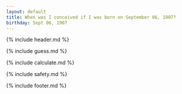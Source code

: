 ```yaml
---
layout: default
title: When was I conceived if I was born on September 06, 1907?
birthday: Sept 06, 1907
---
```


{% include header.md %}

{% include guess.md %}

{% include calculate.md %}

{% include safety.md %}

{% include footer.md %}



